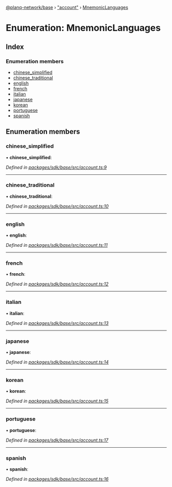 [@planq-network/base](../README.md) › ["account"](../modules/_account_.md) › [MnemonicLanguages](_account_.mnemoniclanguages.md)

# Enumeration: MnemonicLanguages

## Index

### Enumeration members

* [chinese_simplified](_account_.mnemoniclanguages.md#chinese_simplified)
* [chinese_traditional](_account_.mnemoniclanguages.md#chinese_traditional)
* [english](_account_.mnemoniclanguages.md#english)
* [french](_account_.mnemoniclanguages.md#french)
* [italian](_account_.mnemoniclanguages.md#italian)
* [japanese](_account_.mnemoniclanguages.md#japanese)
* [korean](_account_.mnemoniclanguages.md#korean)
* [portuguese](_account_.mnemoniclanguages.md#portuguese)
* [spanish](_account_.mnemoniclanguages.md#spanish)

## Enumeration members

###  chinese_simplified

• **chinese_simplified**:

*Defined in [packages/sdk/base/src/account.ts:9](https://github.com/planq-network/planq-sdk/blob/master/packages/sdk/base/src/account.ts#L9)*

___

###  chinese_traditional

• **chinese_traditional**:

*Defined in [packages/sdk/base/src/account.ts:10](https://github.com/planq-network/planq-sdk/blob/master/packages/sdk/base/src/account.ts#L10)*

___

###  english

• **english**:

*Defined in [packages/sdk/base/src/account.ts:11](https://github.com/planq-network/planq-sdk/blob/master/packages/sdk/base/src/account.ts#L11)*

___

###  french

• **french**:

*Defined in [packages/sdk/base/src/account.ts:12](https://github.com/planq-network/planq-sdk/blob/master/packages/sdk/base/src/account.ts#L12)*

___

###  italian

• **italian**:

*Defined in [packages/sdk/base/src/account.ts:13](https://github.com/planq-network/planq-sdk/blob/master/packages/sdk/base/src/account.ts#L13)*

___

###  japanese

• **japanese**:

*Defined in [packages/sdk/base/src/account.ts:14](https://github.com/planq-network/planq-sdk/blob/master/packages/sdk/base/src/account.ts#L14)*

___

###  korean

• **korean**:

*Defined in [packages/sdk/base/src/account.ts:15](https://github.com/planq-network/planq-sdk/blob/master/packages/sdk/base/src/account.ts#L15)*

___

###  portuguese

• **portuguese**:

*Defined in [packages/sdk/base/src/account.ts:17](https://github.com/planq-network/planq-sdk/blob/master/packages/sdk/base/src/account.ts#L17)*

___

###  spanish

• **spanish**:

*Defined in [packages/sdk/base/src/account.ts:16](https://github.com/planq-network/planq-sdk/blob/master/packages/sdk/base/src/account.ts#L16)*
